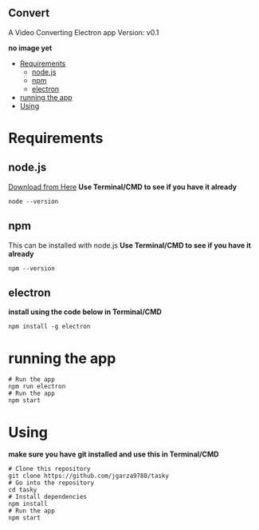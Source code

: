 Convert
--------------
A Video Converting Electron app 
Version: v0.1

**no image yet**
<!-- ![https://github.com/jgarza9788/videoinfo/blob/master/docs/images/Screenshot_v0.1.png](https://raw.githubusercontent.com/jgarza9788/videoinfo/master/docs/images/Screenshot_v0.1.png) -->

<!-- TOC -->

- [Requirements](#requirements)
    - [node.js](#nodejs)
    - [npm](#npm)
    - [electron](#electron)
- [running the app](#running-the-app)
- [Using](#using)

<!-- /TOC -->

# Requirements

## node.js
[Download from Here](https://nodejs.org/en/download/)
**Use Terminal/CMD to see if you have it already** 
```
node --version
```

## npm
This can be installed with node.js
**Use Terminal/CMD to see if you have it already**
```
npm --version
```

## electron
**install using the code below in Terminal/CMD**
```
npm install -g electron
```

# running the app
```
# Run the app
npm run electron
# Run the app
npm start
```

# Using

**make sure you have git installed and use this in Terminal/CMD**
```
# Clone this repository
git clone https://github.com/jgarza9788/tasky
# Go into the repository
cd tasky
# Install dependencies
npm install
# Run the app
npm start
```

